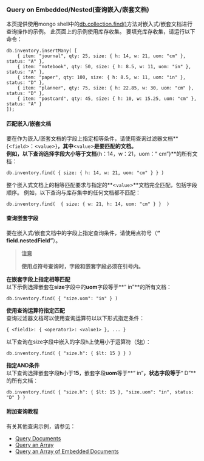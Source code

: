 
### Query on Embedded/Nested(查询嵌入/嵌套文档)
本页提供使用mongo shell中的[db.collection.find()](https://docs.mongodb.com/manual/reference/method/db.collection.find/#db.collection.find)方法对嵌入式/嵌套文档进行查询操作的示例。 此页面上的示例使用库存收集。 要填充库存收集，请运行以下命令：

```shell
db.inventory.insertMany( [
	{ item: "journal", qty: 25, size: { h: 14, w: 21, uom: "cm" }, status: "A" },
	{ item: "notebook", qty: 50, size: { h: 8.5, w: 11, uom: "in" }, status: "A" },
	{ item: "paper", qty: 100, size: { h: 8.5, w: 11, uom: "in" }, status: "D" },
	{ item: "planner", qty: 75, size: { h: 22.85, w: 30, uom: "cm" }, status: "D" },
	{ item: "postcard", qty: 45, size: { h: 10, w: 15.25, uom: "cm" }, status: "A" }
]);
```

#### **匹配嵌入/嵌套文档**

要在作为嵌入/嵌套文档的字段上指定相等条件，请使用查询过滤器文档**{<`field`>：<`value`>}**，其中**<`value`>**是要匹配的文档。<br />例如，以下查询选择字段大小等于文档**{h：14，w：21，uom：“ cm”}**的所有文档：

```shell
db.inventory.find( { size: { h: 14, w: 21, uom: "cm" } } )
```

整个嵌入式文档上的相等匹配要求与指定的**<`value`>**文档完全匹配，包括字段顺序。 例如，以下查询与库存集中的任何文档都不匹配：

```shell
db.inventory.find(  { size: { w: 21, h: 14, uom: "cm" } }  )
```

#### **查询嵌套字段**

要在嵌入式/嵌套文档中的字段上指定查询条件，请使用点符号（**“ field.nestedField”**）。

> **注意**
>
> **使用点符号查询时，字段和嵌套字段必须在引号内。**<br />

**在嵌套字段上指定相等匹配**<br />以下示例选择嵌套在**size**字段中的**uom**字段等于**“ in”**的所有文档：

```shell
db.inventory.find( { "size.uom": "in" } )
```

**使用查询运算符指定匹配**<br />查询过滤器文档可以使用查询运算符以以下形式指定条件：

```shell
{ <field1>: { <operator1>: <value1> }, ... }
```

以下查询在size字段中嵌入的字段h上使用小于运算符（[$lt](#)）：

```shell
db.inventory.find( { "size.h": { $lt: 15 } } )
```

**指定AND条件**<br />以下查询选择嵌套字段**h**小于**15**，嵌套字段**uom**等于**“ in”**，状态字段等于**“ D”**的所有文档：

```shell
db.inventory.find( { "size.h": { $lt: 15 }, "size.uom": "in", status: "D" } )
```



#### **附加查询教程**

有关其他查询示例，请参见：

- [Query Documents](https://docs.mongodb.com/manual/tutorial/query-documents/)
- [Query an Array](https://docs.mongodb.com/manual/tutorial/query-arrays/)
- [Query an Array of Embedded Documents](https://docs.mongodb.com/manual/tutorial/query-array-of-documents/)
<a name="YYjR5"></a>